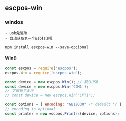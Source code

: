 
## escpos-win
### windos
    - usb免驱动
    - 自动获取第一个usb打印机
```
npm install escpos-win --save-optional
```
#### Win()
```javascript
const escpos = require('escpos');
escpos.Win = require('escpos-win');

const device = new escpos.Win(); // 默认USB
const device = new escpos.Win('COM1');
// 下面暂不支持
// const device = new escpos.Win('LPT1');

const options = { encoding: "GB18030" /* default */ }
// encoding is optional
const printer = new escpos.Printer(device, options);
```
